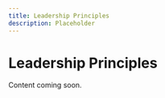 ```yaml
---
title: Leadership Principles
description: Placeholder
---
```

# Leadership Principles
Content coming soon.
